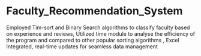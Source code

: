 # Faculty_Recommendation_System 
 Employed Tim-sort and Binary Search algorithms to classify faculty based on experience and reviews, Utilized time module to analyse the efficiency of the program and compared to other popular sorting algorithms , Excel Integrated, real-time updates for seamless data management
